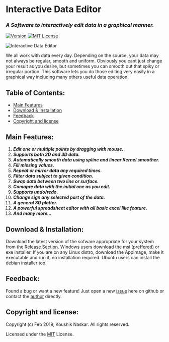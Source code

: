 <!-- <img src="./charts.png" align="center" alt="Interactive Data Editor" width="100" height='100'>  -->

# Interactive Data Editor
### <i>A Software to interactively edit data in a graphical manner.</i>


[![Version](https://img.shields.io/badge/version-2.3.0-brightgreen.svg)]()
[![MIT License](https://img.shields.io/badge/License-MIT-brightgreen.svg)](https://github.com/Koushikphy/Interactive-Data-Editor/blob/master/LICENSE)

<img src="" align="center" alt="Interactive Data Editor">


We all work with data every day. Depending on the source, your data may not always be regular, smooth and uniform. Obviously you cant just change your result as you desire, but sometimes you can smooth out that spiky or irregular portion. This software lets you do those editing very easily in a graphical way including many others useful data operation.




## Table of Contents:
  - [Main Features](#main-features)
  - [Download & Installation](#download-&-installation)
  - [Feedback](#feedback)
  - [Copyright and license](#copyright-and-license)

## Main Features:

1. __*Edit one or multiple points by dragging with mouse.*__
2. *__Supports both 2D and 3D data.__*
3. *__Automatically smooth data using spline and linear Kernel smoother.__*
4. *__Fill missing values.__*
5. *__Repeat or mirror data any required times.__*
6. *__Filter data subject to given condition.__*
7. *__Swap data between two line or surface.__*
8. *__Comapre data with the initial one as you edit.__*
9. *__Supports undo/redo.__*
10. *__Change sign any selected part of the data.__*
11. *__A general 3D plotter.__*
12. *__A powerful spreadsheet editor with all basic excel like feature.__*
13. *__And many more...__*


## Download & Installation:
Download the latest version of the sofware appropriate for your system from the [Release Section](https://github.com/Koushikphy/Interactive-Data-Editor/releases).  Windows users download the msi (preffered) or exe installer. If you are on any Linux distro, download the AppImage, make it executable and run it, no installation required. Ubuntu users can install the debian installer too. 

## Feedback:
Found a bug or want a new feature! Just open a new [issue](https://github.com/Koushikphy/Interactive-Data-Editor/issues) here on github or contact the [author](https://www.facebook.com/koushik.naskar3) directly.



## Copyright and license:
Copyright (c) Feb 2019, Koushik Naskar. All rights reserved.

Licensed under the [MIT](https://github.com/Koushikphy/Interactive-Data-Editor/blob/master/LICENSE) License.